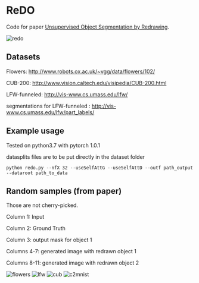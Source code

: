 # ReDO

Code for paper [Unsupervised Object Segmentation by Redrawing](https://arxiv.org/abs/1905.13539).


![redo](https://github.com/mickaelChen/ReDO/blob/master/imgs/redo.png)

## Datasets

Flowers: http://www.robots.ox.ac.uk/~vgg/data/flowers/102/

CUB-200: http://www.vision.caltech.edu/visipedia/CUB-200.html

LFW-funneled: http://vis-www.cs.umass.edu/lfw/

segmentations for LFW-funneled : http://vis-www.cs.umass.edu/lfw/part_labels/


## Example usage

Tested on python3.7 with pytorch 1.0.1

datasplits files are to be put directly in the dataset folder

```
python redo.py --nfX 32 --useSelfAttG --useSelfAttD --outf path_output --dataroot path_to_data
```

## Random samples (from paper)
Those are not cherry-picked.

Column 1: Input

Column 2: Ground Truth

Column 3: output mask for object 1

Columns 4-7: generated image with redrawn object 1

Columns 8-11: generated image with redrawn object 2

![flowers](https://github.com/mickaelChen/ReDO/blob/master/imgs/flowers.png)
![lfw](https://github.com/mickaelChen/ReDO/blob/master/imgs/lfw.png)
![cub](https://github.com/mickaelChen/ReDO/blob/master/imgs/cub.png)
![c2mnist](https://github.com/mickaelChen/ReDO/blob/master/imgs/cmnist.png)
